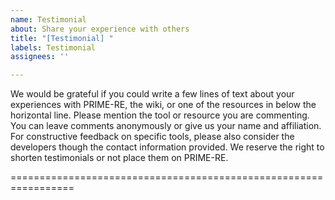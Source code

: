 ```yaml
---
name: Testimonial
about: Share your experience with others
title: "[Testimonial] "
labels: Testimonial
assignees: ''

---
```


We would be grateful if you could write a few lines of text about your experiences with PRIME-RE, the wiki, or one of the resources in below the horizontal line. Please mention the tool or resource you are commenting. You can leave comments anonymously or give us your name and affiliation. For constructive feedback on specific tools, please also consider the developers though the contact information provided. We reserve the right to shorten testimonials or not place them on PRIME-RE.

=================================================================
